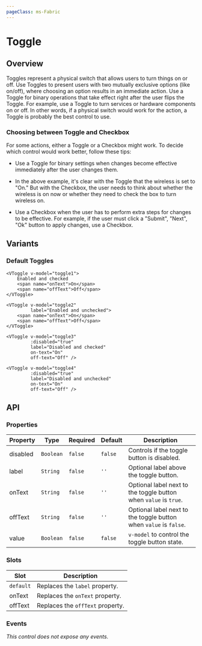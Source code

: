 ```yaml
---
pageClass: ms-Fabric
---
```


# Toggle

## Overview

Toggles represent a physical switch that allows users to turn things on or off.
Use Toggles to present users with two mutually exclusive options (like on/off),
where choosing an option results in an immediate action. Use a Toggle for binary
operations that take effect right after the user flips the Toggle. For example,
use a Toggle to turn services or hardware components on or off. In other words,
if a physical switch would work for the action, a Toggle is probably the best
control to use.

### Choosing between Toggle and Checkbox

For some actions, either a Toggle or a Checkbox might work. To decide which
control would work better, follow these tips:

* Use a Toggle for binary settings when changes become effective immediately
  after the user changes them.

* In the above example, it's clear with the Toggle that the wireless is set to
  "On." But with the Checkbox, the user needs to think about whether the
  wireless is on now or whether they need to check the box to turn wireless on.

* Use a Checkbox when the user has to perform extra steps for changes to be
  effective. For example, if the user must click a "Submit", "Next", "Ok" button
  to apply changes, use a Checkbox.

## Variants

### Default Toggles

<v-toggle v-model="toggle1"
          label="Enabled and checked"
          on-text="On"
          off-text="Off" />

<v-toggle v-model="toggle2"
          label="Enabled and unchecked"
          on-text="On"
          off-text="Off" />

<v-toggle v-model="toggle3"
          :disabled="true"
          label="Disabled and checked"
          on-text="On"
          off-text="Off" />

<v-toggle v-model="toggle4"
          :disabled="true"
          label="Disabled and unchecked"
          on-text="On"
          off-text="Off" />


```vue
<VToggle v-model="toggle1">
    Enabled and checked
    <span name="onText">On</span>
    <span name="offText">Off</span>
</VToggle>

<VToggle v-model="toggle2"
         label="Enabled and unchecked">
    <span name="onText">On</span>
    <span name="offText">Off</span>
</VToggle>

<VToggle v-model="toggle3"
         :disabled="true"
         label="Disabled and checked"
         on-text="On"
         off-text="Off" />

<VToggle v-model="toggle4"
         :disabled="true"
         label="Disabled and unchecked"
         on-text="On"
         off-text="Off" />
```

<script>
export default {
  data () {
    return {
      toggle1: true,
      toggle2: false,
      toggle3: true,
      toggle4: false,
    }
  },
}
</script>

## API

### Properties

| Property | Type      | Required | Default | Description                                                       |
|----------|-----------|----------|---------|-------------------------------------------------------------------|
| disabled | `Boolean` | `false`  | `false` | Controls if the toggle button is disabled.                        |
| label    | `String`  | `false`  | `''`    | Optional label above the toggle button.                           |
| onText   | `String`  | `false`  | `''`    | Optional label next to the toggle button when `value` is `true`.  |
| offText  | `String`  | `false`  | `''`    | Optional label next to the toggle button when `value` is `false`. |
| value    | `Boolean` | `false`  | `false` | `v-model` to control the toggle button state.                     |

### Slots

| Slot      | Description                      |
|-----------|----------------------------------|
| `default` | Replaces the `label` property.   |
| onText    | Replaces the `onText` property.  |
| offText   | Replaces the `offText` property. |

### Events

*This control does not expose any events.*